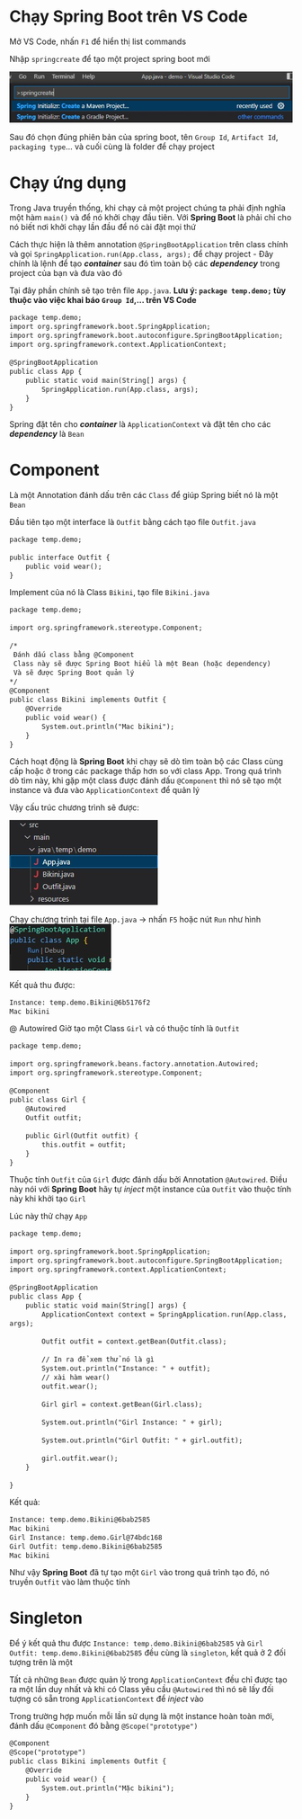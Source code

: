# Chạy Spring Boot trên VS Code

Mở VS Code, nhấn `F1` để hiển thị list commands

Nhập `springcreate` để tạo một project spring boot mới

<img src="images/{E8FCEDF2-3554-49E1-8EC8-D4B013D4293B}.png.jpg">

Sau đó chọn đúng phiên bản của spring boot, tên `Group Id`, `Artifact Id`, `packaging type`... và cuối cùng là folder để chạy project

# Chạy ứng dụng

Trong Java truyền thống, khi chạy cả một project chúng ta phải định nghĩa một hàm `main()` và để nó khởi chạy đầu tiên. Với **Spring Boot** là phải chỉ cho nó biết nơi khởi chạy lần đầu để nó cài đặt mọi thứ

Cách thực hiện là thêm annotation `@SpringBootApplication` trên class chính và gọi `SpringApplication.run(App.class, args);` để chạy project - Đây chính là lệnh để tạo ***container*** sau đó tìm toàn bộ các ***dependency*** trong project của bạn và đưa vào đó

Tại đây phần chính sẽ tạo trên file `App.java`. **Lưu ý: `package temp.demo;` tùy thuộc vào việc khai báo `Group Id`,... trên VS Code**

```
package temp.demo;
import org.springframework.boot.SpringApplication;
import org.springframework.boot.autoconfigure.SpringBootApplication;
import org.springframework.context.ApplicationContext;

@SpringBootApplication
public class App {
    public static void main(String[] args) {
        SpringApplication.run(App.class, args);
    }
}
```

Spring đặt tên cho ***container*** là `ApplicationContext` và đặt tên cho các ***dependency*** là `Bean`

# Component

Là một Annotation đánh dấu trên các `Class` để giúp Spring biết nó là một `Bean`

Đầu tiên tạo một interface là `Outfit` bằng cách tạo file `Outfit.java`
```
package temp.demo;

public interface Outfit {
    public void wear();
}
```
Implement của nó là Class `Bikini`, tạo file `Bikini.java`
```
package temp.demo;

import org.springframework.stereotype.Component;

/*
 Đánh dấu class bằng @Component
 Class này sẽ được Spring Boot hiểu là một Bean (hoặc dependency)
 Và sẽ được Spring Boot quản lý
*/
@Component
public class Bikini implements Outfit {
    @Override
    public void wear() {
        System.out.println("Mac bikini");
    }
}
```
Cách hoạt động là **Spring Boot** khi chạy sẽ dò tìm toàn bộ các Class cùng cấp hoặc ở trong các package thấp hơn so với class App. Trong quá trình dò tìm này, khi gặp một class được đánh dấu `@Component` thì nó sẽ tạo một instance và đưa vào `ApplicationContext` để quản lý 

Vậy cấu trúc chương trình sẽ được:

<img src="images/{37F49921-E0BA-453C-8700-B20FE40D4814}.jpg">

Chạy chương trình tại file `App.java` -> nhấn `F5` hoặc nút `Run` như hình <img src="images/{7249B687-917B-485C-B700-C4251690A95F}.jpg">

Kết quả thu được:
```
Instance: temp.demo.Bikini@6b5176f2
Mac bikini
```

@ Autowired
Giờ tạo một Class `Girl` và có thuộc tính là `Outfit`
```
package temp.demo;

import org.springframework.beans.factory.annotation.Autowired;
import org.springframework.stereotype.Component;

@Component
public class Girl {
    @Autowired
    Outfit outfit;

    public Girl(Outfit outfit) {
        this.outfit = outfit;
    }
}
```
Thuộc tính `Outfit` của `Girl` được đánh dấu bởi Annotation `@Autowired`. Điều này nói với **Spring Boot** hãy tự *inject* một instance của `Outfit` vào thuộc tính này khi khởi tạo `Girl`

Lúc này thử chạy `App`
```
package temp.demo;

import org.springframework.boot.SpringApplication;
import org.springframework.boot.autoconfigure.SpringBootApplication;
import org.springframework.context.ApplicationContext;

@SpringBootApplication
public class App {
	public static void main(String[] args) {
		ApplicationContext context = SpringApplication.run(App.class, args);

		Outfit outfit = context.getBean(Outfit.class);

        // In ra để xem thử nó là gì
        System.out.println("Instance: " + outfit);
        // xài hàm wear()
        outfit.wear();

		Girl girl = context.getBean(Girl.class);

        System.out.println("Girl Instance: " + girl);

        System.out.println("Girl Outfit: " + girl.outfit);

        girl.outfit.wear();
	}

}
```
Kết quả:
```
Instance: temp.demo.Bikini@6bab2585
Mac bikini
Girl Instance: temp.demo.Girl@74bdc168
Girl Outfit: temp.demo.Bikini@6bab2585
Mac bikini
```
Như vậy **Spring Boot** đã tự tạo một `Girl` vào trong quá trình tạo đó, nó truyền `Outfit` vào làm thuộc tính

# Singleton
Để ý kết quả thu được `Instance: temp.demo.Bikini@6bab2585` và `Girl Outfit: temp.demo.Bikini@6bab2585` đều cùng là `singleton`, kết quả ở 2 đối tượng trên là một

Tất cả những `Bean` được quản lý trong `ApplicationContext` đều chỉ được tạo ra một lần duy nhất và khi có Class yêu cầu `@Autowired` thì nó sẽ lấy đối tượng có sẵn trong `ApplicationContext` để *inject* vào

Trong trường hợp muốn mỗi lần sử dụng là một instance hoàn toàn mới, đánh dấu `@Component` đó bằng `@Scope("prototype")`
```
@Component
@Scope("prototype")
public class Bikini implements Outfit {
    @Override
    public void wear() {
        System.out.println("Mặc bikini");
    }
}
```
